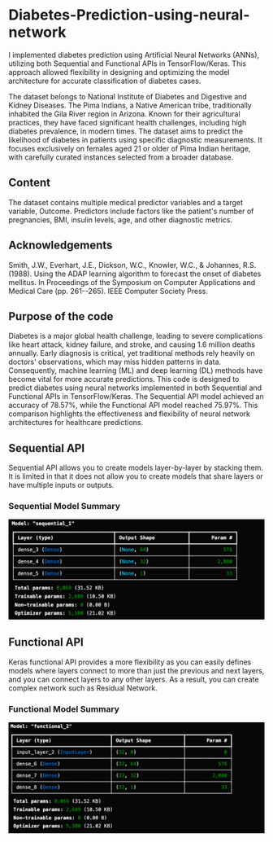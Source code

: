 # Diabetes-Prediction-using-neural-network
I implemented diabetes prediction using Artificial Neural Networks (ANNs), utilizing both Sequential and Functional APIs in TensorFlow/Keras. This approach allowed flexibility in designing and optimizing the model architecture for accurate classification of diabetes cases.

The dataset belongs to National Institute of Diabetes and Digestive and Kidney Diseases. The Pima Indians, a Native American tribe, traditionally inhabited the Gila River region in Arizona. Known for their agricultural practices, they have faced significant health challenges, including high diabetes prevalence, in modern times. The dataset aims to predict the likelihood of diabetes in patients using specific diagnostic measurements. It focuses exclusively on females aged 21 or older of Pima Indian heritage, with carefully curated instances selected from a broader database.

## Content 
The dataset contains multiple medical predictor variables and a target variable, Outcome. Predictors include factors like the patient's number of pregnancies, BMI, insulin levels, age, and other diagnostic metrics.

## Acknowledgements
Smith, J.W., Everhart, J.E., Dickson, W.C., Knowler, W.C., & Johannes, R.S. (1988). Using the ADAP learning algorithm to forecast the onset of diabetes mellitus. In Proceedings of the Symposium on Computer Applications and Medical Care (pp. 261--265). IEEE Computer Society Press.

## Purpose of the code
Diabetes is a major global health challenge, leading to severe complications like heart attack, kidney failure, and stroke, and causing 1.6 million deaths annually. Early diagnosis is critical, yet traditional methods rely heavily on doctors' observations, which may miss hidden patterns in data. Consequently, machine learning (ML) and deep learning (DL) methods have become vital for more accurate predictions. This code is designed to predict diabetes using neural networks implemented in both Sequential and Functional APIs in TensorFlow/Keras. The Sequential API model achieved an accuracy of 78.57%, while the Functional API model reached 75.97%. This comparison highlights the effectiveness and flexibility of neural network architectures for healthcare predictions.

## Sequential API
Sequential API allows you to create models layer-by-layer by stacking them. It is limited in that it does not allow you to create models that share layers or have multiple inputs or outputs.

### Sequential Model Summary
![Sequential Model Summary](sequentialmodelsummary.png)

## Functional API
Keras functional API provides a more flexibility as you can easily defines models where layers connect to more than just the previous and next layers, and you can connect layers to any other layers. As a result, you can create complex network such as Residual Network.

### Functional Model Summary
![Functional Model Summary](functionalmodelsummary.png)
